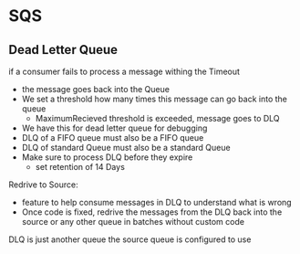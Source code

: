 # SQS

## Dead Letter Queue
if a consumer fails to process a message withing the Timeout
* the message goes back into the Queue
* We set a threshold how many times this message can go back into the queue
    * MaximumRecieved threshold is exceeded, message goes to DLQ
* We have this for dead letter queue for debugging
* DLQ of a FIFO queue must also be a FIFO queue
* DLQ of standard Queue must also be a standard Queue
* Make sure to process DLQ before they expire
    * set retention of 14 Days

Redrive to Source: 

* feature to help consume messages in DLQ to understand what is wrong
* Once code is fixed, redrive the messages from the DLQ back into the source or any other queue in batches without custom code

DLQ is just another queue the source queue is configured to use